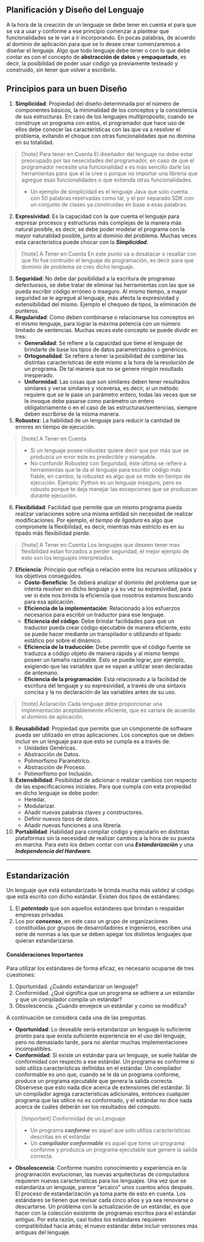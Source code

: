 
## Planificación y Diseño del Lenguaje

A la hora de la creación de un lenguaje se debe tener en cuenta el para que se va a usar y conforme a ese principio comenzar a plantear que funcionalidades se le van a ir incorporando. En pocas palabras, de acuerdo al dominio de aplicación para que se lo desee crear comenzaremos a diseñar el lenguaje.
Algo que todo lenguaje debe tener o con lo que debe contar es con el concepto de **abstracción de datos** y **empaquetado**, es decir, la posibilidad de poder usar código ya previamente testeado y construido, sin tener que volver a escribirlo.

## Principios para un buen Diseño

1. **Simplicidad**: Propiedad del diseño determinada por el número de componentes básicos, la minimalidad de los conceptos y la consistencia de sus estructuras. En caso de los lenguajes multiproposito, cuando se construye un programa con estos, el programador que hace uso de ellos debe conocer las características con las que va a resolver el problema, evitando el choque con otras funcionalidades que no domina en su totalidad.

>[!note] Para tener en Cuenta
>El diseñador del lenguaje no debe estar preocupado por las nesecidades del programador, en caso de que el programador necesite una funcionalidad x es más sencillo darle las herramientas para que el la cree o porque no importar una libreria que agregue esas funcionalidades o que extienda otras funcionalidades.
>- Un ejemplo de simplicidad es el lenguaje Java que solo cuenta con 50 palabras reservadas como tal, y el por separado SDK con un conjunto de clases ya construidas en base a esas palabras.

2. **Expresividad**: Es la capacidad con la que cuenta el lenguaje para expresar procesos y estructuras más complejas de la manera más natural posible, es decir, se debe poder modelar el programa con la mayor naturalidad posible, junto al dominio del problema. Muchas veces esta característica puede chocar con la ***Simplicidad***.

>[!note] A Tener en Cuenta
>En este punto va a desatacar o resaltar con que fin fue contruido el lenguaje de programación, es decir para que dominio de problema se creo dicho lenguaje.

3. **Seguridad**: No debe dar posibilidad a la escritura de programas defectuosos, se debe tratar de eliminar las herramientas con las que se pueda escribir código erróneo o inseguro. Al mismo tiempo, a mayor seguridad se le agregué al lenguaje, más afecta la expresividad y extensibilidad del mismo. Ejemplo el chequeo de tipos, la eliminación de punteros. 
4. **Regularidad**: Como deben combinarse o relacionarse los conceptos en el mismo lenguaje, para lograr la máxima potencia con un número limitado de sentencias. Muchas veces este concepto se puede dividir en tres: 
	- **Generalidad**: Se refiere a la capacidad que tiene el lenguaje de brindarte de base los tipos de datos parametrizados o genéricos.
	- **Ortogonalidad**: Se refiere a tener la posibilidad de combinar las distintas características de este mismo a la hora de la resolución de un programa. De tal manera que no se genere ningún resultado inesperado.
	- **Uniformidad**: Las cosas que son similares deben tener resultados similares y verse similares y viceversa, es decir, si un método requiere que se le pase un parámetro entero, todas las veces que se le invoque debe pasarse como parámetro un entero obligatoriamente o en el caso de las estructuras/sentencias, siempre deben escribirse de la misma manera.
5. **Robustez**: La habilidad de un lenguaje para reducir la cantidad de errores en tiempo de ejecución.

>[!note] A Tener en Cuenta
> - Si un lenguaje posee robustez quiere decir que por más que se produzca un error este es predecible y manejable.
> - No confundir Robustez con Seguridad, éste última se refiere a herramientas que te da el lenguaje para escribir código más fiable, en cambio, la robustez es algo que se mide en tiempo de ejecución. Ejemplo: Python es un lenguaje inseguro, pero es robusto porque te deja manejar las excepciones que se produzcan durante ejecución.

6. **Flexibilidad**: Facilidad que permite que un mismo programa pueda realizar variaciones sobre una misma entidad sin necesidad de realizar modificaciones. Por ejemplo, el *tiempo de ligadura* es algo que compromete la flexibilidad, es decir, mientras más estricto es en su tipado más flexibilidad pierde.

>[!note] A Tener en Cuenta
>Los lenguajes que deseen tener mas flexibilidad estan forzados a perder seguridad, el mejor ejemplo de esto son los lenguajes interpretados.

7. **Eficiencia**: Principio que refleja o relación entre los recursos utilizados y los objetivos conseguidos. 
	- **Costo-Beneficio**: Se deberá analizar el dominio del problema que se intenta resolver en dicho lenguaje y a su vez su expresividad, para ver si éste nos brinda la eficiencia que nosotros estamos buscando para esa aplicación.
	- **Eficiencia de la implementación**: Relacionado a los esfuerzos necesarios para escribir un traductor para ese lenguaje.
	- **Eficiencia del código**: Debe brindar facilidades para que un traductor pueda crear código ejecutable de manera eficiente, esto se puede hacer mediante un transpilador o utilizando el tipado estático por sobre el dinámico.
	- **Eficiencia de la traducción**: Debe permitir que el código fuente se traduzca a código objeto de manera rápida y al mismo tiempo poseer un tamaño razonable. Esto se puede lograr, por ejemplo, exigiendo que las variables que se vayan a utilizar sean declaradas de antemano.
	- **Eficiencia de la programación**: Está relacionado a la facilidad de escritura del lenguaje y su expresividad, a través de una sintaxis concisa y la no declaración de las variables antes de su uso.

>[!note] Aclaración
>Cada lenguaje debe proporcionar una implementación aceptablemente eficiente, que es variara de acuerdo al dominio de aplicación.

8. **Reusabilidad**: Propiedad que permite que un componente de software pueda ser utilizado en otras aplicaciones. Los conceptos que se deben incluir en un lenguaje para que esto se cumpla es a través de:
	- Unidades Genéricas.
	- Abstracción de Datos.
	- Polimorfismo Paramétrico.
	- Abstracción de Proceso.
	- Polimorfismo por Inclusión.
9. **Extensibilidad**: Posibilidad de adicionar o realizar cambios con respecto de las especificaciones iniciales. Para que cumpla con esta propiedad en dicho lenguaje se debe poder:
	- Heredar.
	- Modularizar.
	- Añadir nuevas palabras claves y constructores.
	- Definir nuevos tipos de datos.
	- Añadir nuevas funciones a una librería.
10. **Portabilidad**: Habilidad para compilar código y ejecutarlo en distintas plataformas sin la necesidad de realizar cambios a la hora de su puesta en marcha. Para esto los deben contar con una ***Estandarización*** y una ***Independencia del Hardware***.

---

## Estandarización

Un lenguaje que está estandarizado le brinda mucha más validez al código que está escrito con dicho estándar. Existen dos tipos de estándares:

1. El ***patentado*** que son aquellos estándares que brindan o respaldan empresas privadas.
2. Los por ***consenso***, en este caso un grupo de organizaciones constituidas por grupos de desarrolladores e ingenieros, escriben una serie de normas a las que se deben apegar los distintos lenguajes que quieran estandarizarse.

#### Consideraciones Importantes

Para utilizar los estándares de forma eficaz, es necesario ocuparse de tres cuestiones:
1. Oportunidad. ¿Cuándo estandarizar un lenguaje?
2. Conformidad. ¿Qué significa que un programa se adhiere a un estandar y que un compilador compila un estándar?
3. Obsolescencia. ¿Cuándo envejece un estándar y como se modifica?

A continuación se considera cada una de las preguntas.

- **Oportunidad**: Lo deseable sería estandarizar un lenguaje lo suficiente pronto para que exista suficiente experiencia en el uso del lenguaje, pero no demasiado tarde, para no alentar muchas implementaciones incompatibles.
- **Conformidad**: Si existe un estándar para un lenguaje, se suele hablar de conformidad con respecto a ese estándar. Un programa es conforme si solo utiliza características definidas en el estándar. Un compilador conformable es uno que, cuando se le da un programa conforme, produce un programa ejecutable que genera la salida correcta. Obsérvese que esto nada dice acerca de extensiones del estándar. Si un compilador agrega características adicionales, entonces cualquier programa que las utilice no es conformado, y el estándar no dice nada acerca de cuáles deberán ser los resultados del cómputo.

>[!important] Conformidad de un Lenguaje
>- Un programa ***conforme*** es aquel que solo utiliza características descritas en el estándar
>- Un ***compilador conformable*** es aquel que tome un programa conforme y produzca un programa ejecutable que genere la salida correcta.

- **Obsolescencia**: Conforme nuestro conocimiento y experiencia en la programación evolucionan, las nuevas arquitecturas de computadora requieren nuevas características para los lenguajes. Una vez que se estandariza un lenguaje, parece "arcaico" unos cuantos años después. El proceso de estandarización ya toma parte de esto en cuenta. Los estándares se tienen que revisar cada cinco años y ya sea renovarse o descartarse. Un problema con la actualización de un estándar, es que hacer con la colección existente de programas escritos para el estándar antiguo. Por esta razón, casi todos los estándares requieren compatibilidad hacia atrás; el nuevo estándar debe incluir versiones más antiguas del lenguaje.